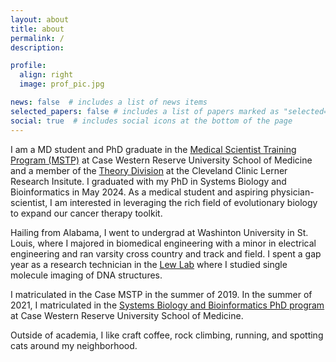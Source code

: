 ```yaml
---
layout: about
title: about
permalink: /
description:

profile:
  align: right
  image: prof_pic.jpg

news: false  # includes a list of news items
selected_papers: false # includes a list of papers marked as "selected={true}"
social: true  # includes social icons at the bottom of the page
---
```


I am a MD student and PhD graduate in the [Medical Scientist Training Program (MSTP)](https://case.edu/medicine/admissions-programs/md-phd-program) at Case Western Reserve University School of Medicine and a member of the [Theory Division](https://theorydi.vision) at the Cleveland Clinic Lerner Research Insitute. I graduated with my PhD in Systems Biology and Bioinformatics in May 2024. As a medical student and aspiring physician-scientist, I am interested in leveraging the rich field of evolutionary biology to expand our cancer therapy toolkit.

Hailing from Alabama, I went to undergrad at Washinton University in St. Louis, where I majored in biomedical engineering with a minor in electrical engineering and ran varsity cross country and track and field. I spent a gap year as a research technician in the [Lew Lab](https://lewlab.wustl.edu) where I studied single molecule imaging of DNA structures.

I matriculated in the Case MSTP in the summer of 2019. In the summer of 2021, I matriculated in the [Systems Biology and Bioinformatics PhD program](https://case.edu/medicine/nutrition/education/phd-programs/phd-systems-biology-and-bioinformatics) at Case Western Reserve University School of Medicine.

Outside of academia, I like craft coffee, rock climbing, running, and spotting cats around my neighborhood.

<!-- Put your address / P.O. box / other info right below your picture. You can also disable any these elements by editing `profile` property of the YAML header of your `_pages/about.md`. Edit `_bibliography/papers.bib` and Jekyll will render your [publications page](/al-folio/publications/) automatically.

Link to your social media connections, too. This theme is set up to use [Font Awesome icons](http://fortawesome.github.io/Font-Awesome/) and [Academicons](https://jpswalsh.github.io/academicons/), like the ones below. Add your Facebook, Twitter, LinkedIn, Google Scholar, or just disable all of them. -->

